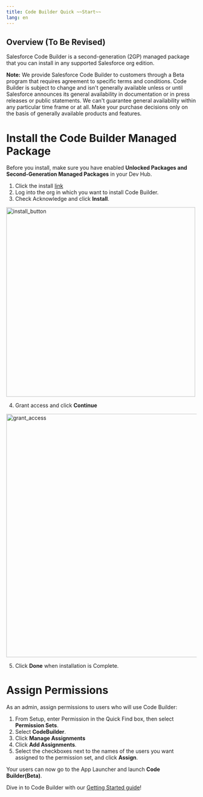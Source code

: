 ```yaml
---
title: Code Builder Quick ~~Start~~
lang: en
---
```

## Overview (To Be Revised)
Salesforce Code Builder is a second-generation (2GP) managed package that you can install in any supported Salesforce org edition. 

**Note:** We provide Salesforce Code Builder to customers through a Beta program that requires agreement to specific terms and conditions. Code Builder is subject to change and isn't generally available unless or until Salesforce announces its general availability in documentation or in press releases or public statements. We can't guarantee general availability within any particular time frame or at all. Make your purchase decisions only on the basis of generally available products and features.


# Install the Code Builder Managed Package

Before you install, make sure you have enabled **Unlocked Packages and Second-Generation Managed Packages** in your Dev Hub.

1. Click the install [link](https://login.salesforce.com/packaging/installPackage.apexp?p0=04t6g000008nwJuAAI)
2. Log into the org in which you want to install Code Builder.
3. Check Acknowledge and click **Install**.

<img width="500" alt="install_button" src="https://user-images.githubusercontent.com/57969266/160905694-288cfd10-7cf9-4263-8e73-47a8181d68da.png">

4. Grant access and click **Continue**

<img width="642" alt="grant_access" src="https://user-images.githubusercontent.com/57969266/160906119-66b85a72-b3b2-4168-ae49-2a0b9070de95.png">

5. Click **Done** when installation is Complete.

# Assign Permissions
As an admin, assign permissions to users who will use Code Builder:

1. From Setup, enter Permission in the Quick Find box, then select **Permission Sets**.
2. Select **CodeBuilder**.
3. Click **Manage Assignments** 
4. Click **Add Assignments**.
5. Select the checkboxes next to the names of the users you want assigned to the permission set, and click **Assign**.


Your users can now go to the App Launcher and launch **Code Builder(Beta)**.

Dive in to Code Builder with our [Getting Started guide](https://github.com/forcedotcom/try-code-builder-feedback/wiki/Get-Started-with-Code-Builder-(Beta))!